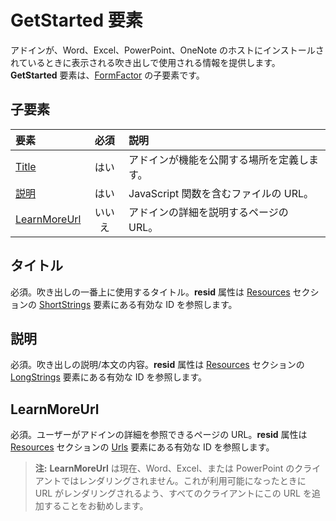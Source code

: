 ﻿# <a name="getstarted-element"></a>GetStarted 要素

アドインが、Word、Excel、PowerPoint、OneNote のホストにインストールされているときに表示される吹き出しで使用される情報を提供します。**GetStarted** 要素は、[FormFactor](./formfactor.md) の子要素です。

## <a name="child-elements"></a>子要素

| 要素                       | 必須 | 説明                                        |
|:------------------------------|:--------:|:---------------------------------------------------|
| [Title](#title)               | はい      | アドインが機能を公開する場所を定義します。     |
| [説明](#description)   | はい      | JavaScript 関数を含むファイルの URL。|
| [LearnMoreUrl](#learnmoreurl) | いいえ       | アドインの詳細を説明するページの URL。   |


## <a name="title"></a>タイトル 
必須。吹き出しの一番上に使用するタイトル。**resid** 属性は [Resources](./resources.md) セクションの [ShortStrings](./resources.md#shortstrings) 要素にある有効な ID を参照します。

## <a name="description"></a>説明
必須。吹き出しの説明/本文の内容。**resid** 属性は [Resources](./resources.md) セクションの [LongStrings](./resources.md#longstrings) 要素にある有効な ID を参照します。

## <a name="learnmoreurl"></a>LearnMoreUrl
必須。ユーザーがアドインの詳細を参照できるページの URL。**resid** 属性は [Resources](./resources.md) セクションの [Urls](./resources.md#urls) 要素にある有効な ID を参照します。

> **注:** **LearnMoreUrl** は現在、Word、Excel、または PowerPoint のクライアントではレンダリングされません。これが利用可能になったときに URL がレンダリングされるよう、すべてのクライアントにこの URL を追加することをお勧めします。 
